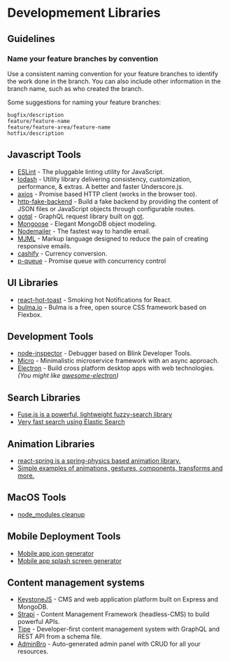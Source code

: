 # Developmement Libraries

## Guidelines

### Name your feature branches by convention

Use a consistent naming convention for your feature branches to identify the work done in the branch. You can also include other information in the branch name, such as who created the branch.

Some suggestions for naming your feature branches:

```
bugfix/description
feature/feature-name
feature/feature-area/feature-name
hotfix/description
```

## Javascript Tools

- [ESLint](https://github.com/eslint/eslint) - The pluggable linting utility for JavaScript.
- [lodash](https://github.com/lodash/lodash) - Utility library delivering consistency, customization, performance, & extras. A better and faster Underscore.js.
- [axios](https://github.com/mzabriskie/axios) - Promise based HTTP client (works in the browser too).
- [http-fake-backend](https://github.com/micromata/http-fake-backend) - Build a fake backend by providing the content of JSON files or JavaScript objects through configurable routes.
- [gotql](https://github.com/khaosdoctor/gotql) - GraphQL request library built on [got](https://github.com/sindresorhus/got).
- [Mongoose](https://github.com/Automattic/mongoose) - Elegant MongoDB object modeling.
- [Nodemailer](https://github.com/andris9/Nodemailer) - The fastest way to handle email.
- [MJML](https://github.com/mjmlio/mjml) - Markup language designed to reduce the pain of creating responsive emails.
- [cashify](https://github.com/xxczaki/cashify) - Currency conversion.
- [p-queue](https://github.com/sindresorhus/p-queue) - Promise queue with concurrency control

## UI Libraries

- [react-hot-toast](https://github.com/timolins/react-hot-toast) - Smoking hot Notifications for React.
- [bulma.io](https://bulma.io/) - Bulma is a free, open source CSS framework based on Flexbox.

## Development Tools
- [node-inspector](https://github.com/node-inspector/node-inspector) - Debugger based on Blink Developer Tools.
- [Micro](https://github.com/zeit/micro) - Minimalistic microservice framework with an async approach.
- [Electron](https://github.com/atom/electron) - Build cross platform desktop apps with web technologies. *(You might like [awesome-electron](https://github.com/sindresorhus/awesome-electron))*

## Search Libraries

- [Fuse.js is a powerful, lightweight fuzzy-search library](https://fusejs.io/)
- [Very fast search using Elastic Search](https://github.com/appbaseio/reactivesearch)

## Animation Libraries

- [react-spring is a spring-physics based animation library.](https://www.react-spring.io/)
- [Simple examples of animations, gestures, components, transforms and more.](https://www.framer.com/api/motion/examples/)

## MacOS Tools

- [node_modules cleanup](https://github.com/voidcosmos/npkill)

## Mobile Deployment Tools

- [Mobile app icon generator](https://github.com/samverschueren/mobicon-cli)
- [Mobile app splash screen generator](https://github.com/samverschueren/mobisplash-cli)

## Content management systems

- [KeystoneJS](https://github.com/keystonejs/keystone) - CMS and web application platform built on Express and MongoDB.
- [Strapi](https://github.com/strapi/strapi) - Content Management Framework (headless-CMS) to build powerful APIs.
- [Tipe](https://github.com/tipeio/tipe) - Developer-first content management system with GraphQL and REST API from a schema file.
- [AdminBro](https://github.com/SoftwareBrothers/admin-bro) - Auto-generated admin panel with CRUD for all your resources.
